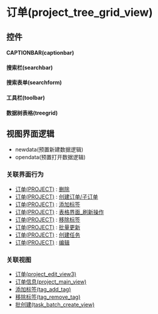 # 订单(project_tree_grid_view)  <!-- {docsify-ignore-all} -->



## 控件
#### CAPTIONBAR(captionbar)
#### 搜索栏(searchbar)
#### 搜索表单(searchform)
#### 工具栏(toolbar)
#### 数据树表格(treegrid)

## 视图界面逻辑
  * newdata(预置新建数据逻辑)
  * opendata(预置打开数据逻辑)


### 关联界面行为
  * [订单(PROJECT)](module/crm/project) : [删除](module/crm/project#界面行为)
  * [订单(PROJECT)](module/crm/project) : [创建订单/子订单](module/crm/project#界面行为)
  * [订单(PROJECT)](module/crm/project) : [添加标签](module/crm/project#界面行为)
  * [订单(PROJECT)](module/crm/project) : [表格界面_刷新操作](module/crm/project#界面行为)
  * [订单(PROJECT)](module/crm/project) : [移除标签](module/crm/project#界面行为)
  * [订单(PROJECT)](module/crm/project) : [批量更新](module/crm/project#界面行为)
  * [订单(PROJECT)](module/crm/project) : [创建任务](module/crm/project#界面行为)
  * [订单(PROJECT)](module/crm/project) : [编辑](module/crm/project#界面行为)

### 关联视图
  * [订单(project_edit_view3)](app/view/project_edit_view3)
  * [订单信息(project_main_view)](app/view/project_main_view)
  * [添加标签(tag_add_tag)](app/view/tag_add_tag)
  * [移除标签(tag_remove_tag)](app/view/tag_remove_tag)
  * [批创建(task_batch_create_view)](app/view/task_batch_create_view)

<script>
 const { createApp } = Vue
  createApp({
    data() {
      return {

      }
    }
  }).use(ElementPlus).mount('#app')
</script>
